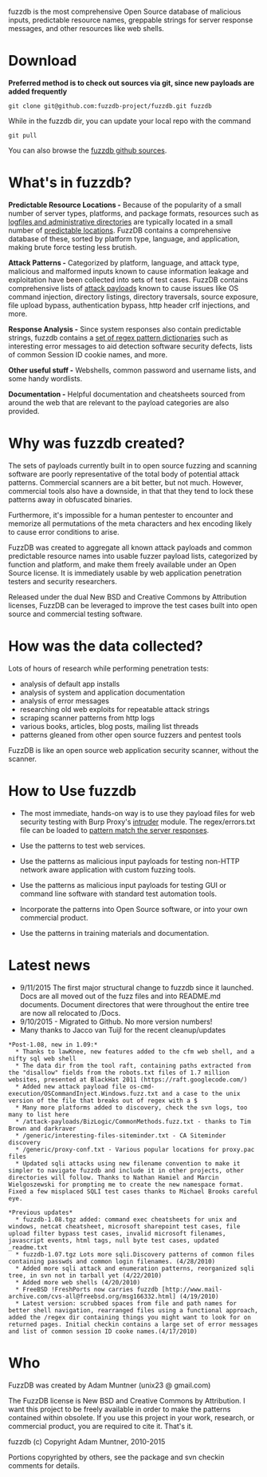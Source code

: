 fuzzdb is the most comprehensive Open Source database of malicious inputs, predictable resource names, greppable strings for server response messages, and other resources like web shells.

# Download #

**Preferred method is to check out sources via git, since new payloads are added frequently**
```
git clone git@github.com:fuzzdb-project/fuzzdb.git fuzzdb
```

While in the fuzzdb dir, you can update your local repo with the command
```
git pull
```

You can also browse the [fuzzdb github sources](https://github.com/fuzzdb-project/fuzzdb/tree/master).


# What's in fuzzdb? #

**Predictable Resource Locations -**
Because of the popularity of a small number of server types, platforms, and package formats, resources such as [logfiles and administrative directories](http://www.owasp.org/index.php/Forced_browsing) are typically located in a small number of [predictable locations](http://projects.webappsec.org/Predictable-Resource-Location).
FuzzDB contains a comprehensive database of these, sorted by platform type, language, and application, making brute force testing less brutish.

**Attack Patterns -**
Categorized by platform, language, and attack type, malicious and malformed inputs known to cause information leakage and exploitation have been collected into sets of test cases.
FuzzDB contains comprehensive lists of [attack payloads](https://github.com/fuzzdb-project/fuzzdb/tree/master/attack-payloads) known to cause issues like OS command injection, directory listings, directory traversals, source exposure, file upload bypass, authentication bypass, http header crlf injections, and more.

**Response Analysis -**
Since system responses also contain predictable strings, fuzzdb contains a [set of regex pattern dictionaries](https://github.com/fuzzdb-project/fuzzdb/wiki/regexerrorss) such as interesting error messages to aid detection software security defects, lists of common Session ID cookie names, and more.

**Other useful stuff -**
Webshells, common password and username lists, and some handy wordlists.

**Documentation -**
Helpful documentation and cheatsheets sourced from around the web that are relevant to the payload categories are also provided.

# Why was fuzzdb created? #

The sets of payloads currently built in to open source fuzzing and scanning software are poorly representative of the total body of potential attack patterns. Commercial scanners are a bit better, but not much. However, commercial tools also have a downside, in that that they tend to lock these patterns away in obfuscated binaries.

Furthermore, it's impossible for a human pentester to encounter and memorize all permutations of the meta characters and hex encoding likely to cause error conditions to arise.

FuzzDB was created to aggregate all known attack payloads and common predictable resource names into usable fuzzer payload lists, categorized by function and platform, and make them freely available under an Open Source license. It is immediately usable by web application penetration testers and security researchers.

Released under the dual New BSD and Creative Commons by Attribution licenses, FuzzDB can be leveraged to improve the test cases built into open source and commercial testing software.

# How was the data collected? #

Lots of hours of research while performing penetration tests:
  * analysis of default app installs
  * analysis of system and application documentation
  * analysis of error messages
  * researching old web exploits for repeatable attack strings
  * scraping scanner patterns from  http logs
  * various books, articles, blog posts, mailing list threads
  * patterns gleaned from other open source fuzzers and pentest tools

FuzzDB is like an open source web application security scanner, without the scanner.

# How to Use fuzzdb #

  * The most immediate, hands-on way is to use they payload files for web security testing with Burp Proxy's [intruder](http://portswigger.net/intruder/) module. The regex/errors.txt file can be loaded to [pattern match the server responses](https://github.com/fuzzdb-project/fuzzdb/wiki/regexerrors).

  * Use the patterns to test web services.

  * Use the patterns as malicious input payloads for testing non-HTTP network aware application with custom fuzzing tools.

  * Use the patterns as malicious input payloads for testing GUI or command line software with standard test automation tools.

  * Incorporate the patterns into Open Source software, or into your own commercial product.

  * Use the patterns in training materials and documentation.

# Latest news #

* 9/11/2015
The first major structural change to fuzzdb since it launched. Docs are all moved out of the fuzz files and into README.md documents. Document directores that were throughout the entire tree are now all relocated to /Docs. 
* 9/10/2015 - Migrated to Github. No more version numbers! 
*  Many thanks to Jacco van Tuijl for the recent cleanup/updates
```
*Post-1.08, new in 1.09:*
  * Thanks to lawKnee, new features added to the cfm web shell, and a nifty sql web shell
  * The data dir from the tool raft, containing paths extracted from the "disallow" fields from the robots.txt files of 1.7 million websites, presented at BlackHat 2011 (https://raft.googlecode.com/)
  * Added new attack payload file os-cmd-execution/OSCommandInject.Windows.fuzz.txt and a case to the unix version of the file that breaks out of regex with a $
  * Many more platforms added to discovery, check the svn logs, too many to list here
  * /attack-payloads/BizLogic/CommonMethods.fuzz.txt - thanks to Tim Brown and darkraver
  * /generic/interesting-files-siteminder.txt - CA Siteminder discovery
  * /generic/proxy-conf.txt - Various popular locations for proxy.pac files
  * Updated sqli attacks using new filename convention to make it simpler to navigate fuzzdb and include it in other projects, other directories will follow. Thanks to Nathan Hamiel and Marcin Wielgoszewski for prompting me to create the new namespace format. Fixed a few misplaced SQLI test cases thanks to Michael Brooks careful eye.

*Previous updates*
  * fuzzdb-1.08.tgz added: command exec cheatsheets for unix and windows, netcat cheatsheet, microsoft sharepoint test cases, file upload filter bypass test cases, invalid microsoft filenames, javascript events, html tags, null byte test cases, updated _readme.txt
  * fuzzdb-1.07.tgz Lots more sqli.Discovery patterns of common files containing passwds and common login filenames. (4/28/2010)
  * Added more sqli attack and enumeration patterns, reorganized sqli tree, in svn not in tarball yet (4/22/2010)
  * Added more web shells (4/20/2010)
  * FreeBSD !FreshPorts now carries fuzzdb [http://www.mail-archive.com/cvs-all@freebsd.org/msg166332.html] (4/19/2010)
  * Latest version: scrubbed spaces from file and path names for better shell navigation, rearranged files using a functional approach, added the /regex dir containing things you might want to look for on returned pages. Initial checkin contains a large set of error messages and list of common session ID cooke names.(4/17/2010)
```

# Who #

FuzzDB was created by Adam Muntner (unix23 @ gmail.com)

The FuzzDB license is New BSD and Creative Commons by Attribution. I want this project to be freely available in order to make the patterns contained within obsolete. If you use this project in your work, research, or commercial product, you are required to cite it. That's it.

fuzzdb (c) Copyright Adam Muntner, 2010-2015

Portions copyrighted by others, see the package  and svn checkin comments for details.
